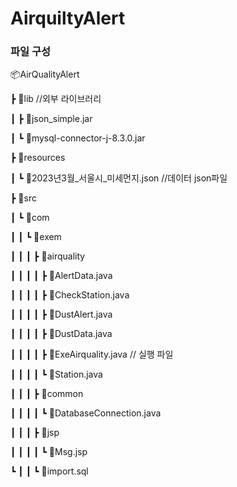 # AirquiltyAlert


### 파일 구성

📦AirQualityAlert

 ┣ 📂lib //외부 라이브러리

 ┃ ┣ 📜json_simple.jar
 
 ┃ ┗ 📜mysql-connector-j-8.3.0.jar
 
 ┣ 📂resources
 
 ┃ ┗ 📜2023년3월_서울시_미세먼지.json //데이터 json파일
 
 ┣ 📂src
 
 ┃ ┗ 📂com
 
 ┃ ┃ ┗ 📂exem
 
 ┃ ┃ ┃ ┣ 📂airquality
 
 ┃ ┃ ┃ ┃ ┣ 📜AlertData.java

 ┃ ┃ ┃ ┃ ┣ 📜CheckStation.java 

 ┃ ┃ ┃ ┃ ┣ 📜DustAlert.java

 ┃ ┃ ┃ ┃ ┣ 📜DustData.java
 
 ┃ ┃ ┃ ┃ ┣ 📜ExeAirquality.java  // 실행 파일
 
 ┃ ┃ ┃ ┃ ┗ 📜Station.java
 
 ┃ ┃ ┃ ┣ 📂common
 
 ┃ ┃ ┃ ┃ ┗ 📜DatabaseConnection.java
 
 ┃ ┃ ┃ ┣ 📂jsp
 
 ┃ ┃ ┃ ┃ ┗ 📜Msg.jsp
 
 ┗ ┃ ┃ ┗ 📜import.sql

